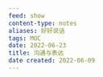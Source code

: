 ```yaml
---
feed: show
content-type: notes
aliases: 好好说话
tags: MOC
date: 2022-06-23
title: 沟通与表达
date created: 2022-06-09
---
```


